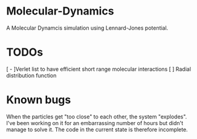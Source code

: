 # Molecular-Dynamics

A Molecular Dynamcis simulation using Lennard-Jones potential.

# TODOs
[ - ]Verlet list to have efficient short range molecular interactions
[ ] Radial distribution function


# Known bugs
When the particles get "too close" to each other, the system "explodes". I've been working on it for an embarrassing number of hours but didn't manage to solve it. The code in the current state is therefore incomplete. 
